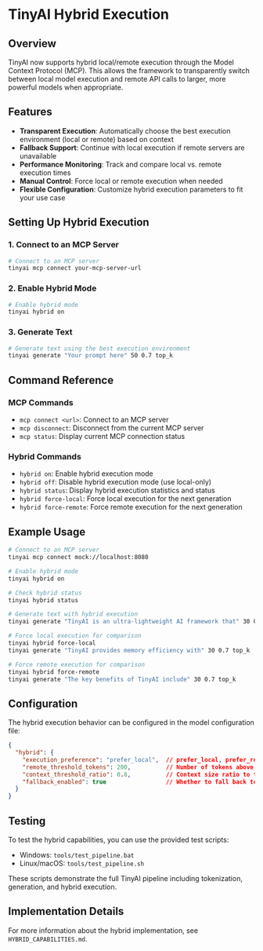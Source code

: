 # TinyAI Hybrid Execution

## Overview

TinyAI now supports hybrid local/remote execution through the Model Context Protocol (MCP). This allows the framework to transparently switch between local model execution and remote API calls to larger, more powerful models when appropriate.

## Features

- **Transparent Execution**: Automatically choose the best execution environment (local or remote) based on context
- **Fallback Support**: Continue with local execution if remote servers are unavailable
- **Performance Monitoring**: Track and compare local vs. remote execution times
- **Manual Control**: Force local or remote execution when needed
- **Flexible Configuration**: Customize hybrid execution parameters to fit your use case

## Setting Up Hybrid Execution

### 1. Connect to an MCP Server

```bash
# Connect to an MCP server
tinyai mcp connect your-mcp-server-url
```

### 2. Enable Hybrid Mode

```bash
# Enable hybrid mode
tinyai hybrid on
```

### 3. Generate Text

```bash
# Generate text using the best execution environment
tinyai generate "Your prompt here" 50 0.7 top_k
```

## Command Reference

### MCP Commands

- `mcp connect <url>`: Connect to an MCP server
- `mcp disconnect`: Disconnect from the current MCP server
- `mcp status`: Display current MCP connection status

### Hybrid Commands

- `hybrid on`: Enable hybrid execution mode
- `hybrid off`: Disable hybrid execution mode (use local-only)
- `hybrid status`: Display hybrid execution statistics and status
- `hybrid force-local`: Force local execution for the next generation
- `hybrid force-remote`: Force remote execution for the next generation

## Example Usage

```bash
# Connect to an MCP server
tinyai mcp connect mock://localhost:8080

# Enable hybrid mode
tinyai hybrid on

# Check hybrid status
tinyai hybrid status

# Generate text with hybrid execution
tinyai generate "TinyAI is an ultra-lightweight AI framework that" 30 0.7 top_k

# Force local execution for comparison
tinyai hybrid force-local
tinyai generate "TinyAI provides memory efficiency with" 30 0.7 top_k

# Force remote execution for comparison
tinyai hybrid force-remote
tinyai generate "The key benefits of TinyAI include" 30 0.7 top_k
```

## Configuration

The hybrid execution behavior can be configured in the model configuration file:

```json
{
  "hybrid": {
    "execution_preference": "prefer_local",  // prefer_local, prefer_remote, always_local
    "remote_threshold_tokens": 200,          // Number of tokens above which to prefer remote
    "context_threshold_ratio": 0.8,          // Context size ratio to trigger remote execution
    "fallback_enabled": true                 // Whether to fall back to local if remote fails
  }
}
```

## Testing

To test the hybrid capabilities, you can use the provided test scripts:

- Windows: `tools/test_pipeline.bat`
- Linux/macOS: `tools/test_pipeline.sh`

These scripts demonstrate the full TinyAI pipeline including tokenization, generation, and hybrid execution.

## Implementation Details

For more information about the hybrid implementation, see `HYBRID_CAPABILITIES.md`.
